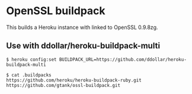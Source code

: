 # OpenSSL buildpack

This builds a Heroku instance with linked to OpenSSL 0.9.8zg.

## Use with ddollar/heroku-buildpack-multi

    $ heroku config:set BUILDPACK_URL=https://github.com/ddollar/heroku-buildpack-multi

    $ cat .buildpacks
    https://github.com/heroku/heroku-buildpack-ruby.git
    https://github.com/gtank/ossl-buildpack.git
